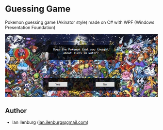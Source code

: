 # Guessing Game
Pokemon guessing game (Akinator style) made on C# with WPF (Windows Presentation Foundation)



![Game Image](game.png)



## Author



- Ian Ilenburg (ian.ilenburg@gmail.com)